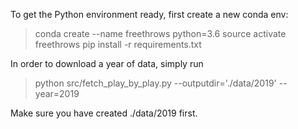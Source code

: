 To get the Python environment ready, first create a new conda env:

> conda create --name freethrows python=3.6
> source activate freethrows
> pip install -r requirements.txt

In order to download a year of data, simply run

> python src/fetch_play_by_play.py --outputdir='./data/2019' --year=2019

Make sure you have created ./data/2019 first.
